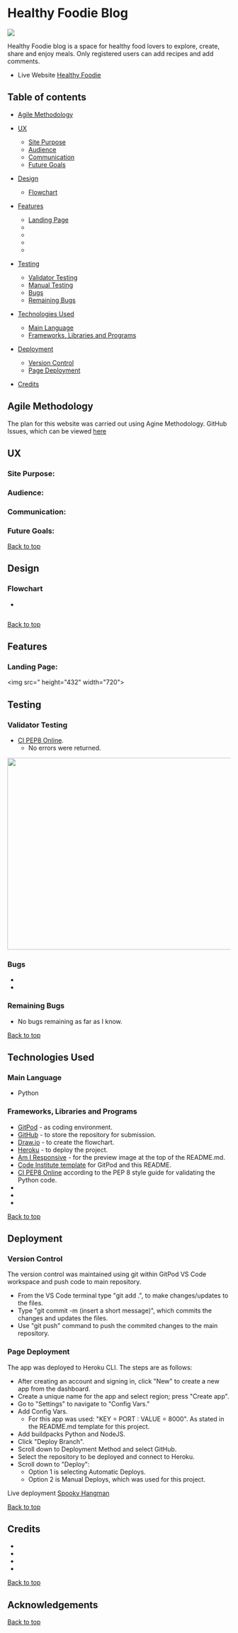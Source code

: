 # Healthy Foodie Blog

![](.)

Healthy Foodie blog is a space for healthy food lovers to explore, create, share and enjoy meals. Only registered users can add recipes and add comments.


- Live Website [Healthy Foodie](https://healthy-foodie-eea32bb0021f.herokuapp.com/)


## Table of contents
- [Agile Methodology](#agile-methodology)
- [UX](#UX)
   - [Site Purpose](#site-purpose)
   - [Audience](#audience)
   - [Communication](#communication)
   - [Future Goals](#future-goals)
   
- [Design](#design)
   - [Flowchart](#flowchart)
- [Features](#features)
   - [Landing Page](#landing-page)
   - 
   - 
   - 
   - 
- [Testing](#testing)
   - [Validator Testing](#validator-testing)
   - [Manual Testing](#manual-testing)
   - [Bugs](#bugs)
   - [Remaining Bugs](#remaining-bugs)
- [Technologies Used](#technologies-used)
   - [Main Language](#main-langoage)
   - [Frameworks, Libraries and Programs](#frameworks-libraries-and-programs)
- [Deployment](#deployment)
   - [Version Control](#version-control)
   - [Page Deployment](#page-deployment)
- [Credits](#credits)


## Agile Methodology

The plan for this website was carried out using Agine Methodology. GitHub Issues, which can be viewed [here](https://github.com/DianaStrahilova/Healthy-Foodie-Blog-PP4/issues?q=is%3Aissue+is%3Aclosed{:target="_blank"})

## UX
### Site Purpose:




### Audience:



### Communication:



### Future Goals:



[Back to top](#table-of-contents)

## Design
     
   ### Flowchart

  - 

 ![]()

[Back to top](#table-of-contents)

## Features

   ### Landing Page:

<img src=" height="432" width="720"> 





## Testing 

### Validator Testing 
- [CI PEP8 Online](https://pep8ci.herokuapp.com/).
    - No errors were returned.

<img src="" height="432" width="720">


### Bugs

- 

- 


### Remaining Bugs

- No bugs remaining as far as I know.

[Back to top](#table-of-contents)

## Technologies Used

### Main Language
- Python

### Frameworks, Libraries and Programs

- [GitPod](https://www.gitpod.io/) - as coding environment.
- [GitHub](https://github.com/) - to store the repository for submission.
- [Draw.io](https://app.diagrams.net/) - to create the flowchart.
- [Heroku](https://dashboard.heroku.com/apps) - to deploy the project.
- [Am I Responsive](https://ui.dev/amiresponsive) - for the preview image at the top of the README.md.
- [Code Institute template](https://stackoverflow.com/questions/2084508/clear-the-terminal-in-python) for GitPod and this README.
- [CI PEP8 Online](https://pep8ci.herokuapp.com/) according to the PEP 8 style guide for validating the Python code.
- 
- 
- 

[Back to top](#table-of-contents)

## Deployment
   ### Version Control 

   The version control was maintained using git within GitPod VS Code workspace and push code to main repository.
   - From the VS Code terminal type "git add .", to make changes/updates to the files.
   - Type "git commit -m (insert a short message)", which commits the changes and updates the files.
   - Use "git push" command to push the commited changes to the main repository.

   ### Page Deployment

   The app was deployed to Heroku CLI. The steps are as follows:
   - After creating an account and signing in, click "New" to create a new app from the dashboard.
   - Create a unique name for the app and select region; press "Create app".
   - Go to "Settings" to navigate to "Config Vars."
   - Add Config Vars.
        - For this app was used: "KEY = PORT : VALUE = 8000". As stated in the README.md template for this project. 
   - Add buildpacks Python and NodeJS.
   - Click "Deploy Branch".
   - Scroll down to Deployment Method and select GitHub.
   - Select the repository to be deployed and connect to Heroku.
   - Scroll down to "Deploy":
        - Option 1 is selecting Automatic Deploys.
        - Option 2 is Manual Deploys, which was used for this project.
   
   Live deployment [Spooky Hangman](https://spooky-hangman-b6ee3e9202ec.herokuapp.com/)

[Back to top](#table-of-contents)

## Credits 



- 
- 
- 
- 



[Back to top](#table-of-contents)

## Acknowledgements



[Back to top](#table-of-contents)

